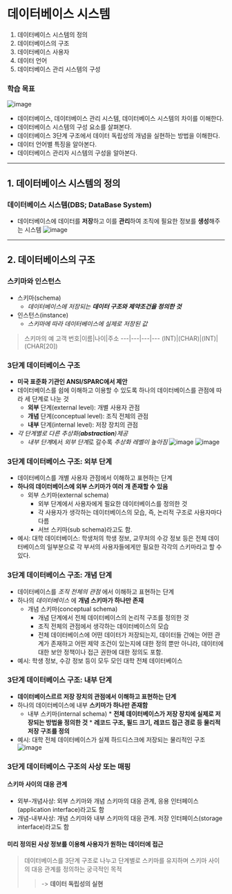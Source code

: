 # 데이터베이스 시스템
1. 데이터베이스 시스템의 정의
2. 데이터베이스의 구조
3. 데이터베이스 사용자
4. 데이터 언어
5. 데이터베이스 관리 시스템의 구성

### 학습 목표
![image](https://github.com/qlkdkd/Database/assets/71871927/97eff9ac-7c43-4597-95af-2817a1d37c4d)
* 데이터베이스, 데이터베이스 관리 시스템, 데이터베이스 시스템의 차이를 이해한다.
* 데이터베이스 시스템의 구성 요소를 살펴본다.
* 데이터베이스 3단계 구조에서 데이터 독립성의 개념을 실현하는 방법을 이해한다.
* 데이터 언어별 특징을 알아본다.
* 데이터베이스 관리자 시스템의 구성을 알아본다.

---

## 1. 데이터베이스 시스템의 정의

### 데이터베이스 시스템(DBS; DataBase System)
* 데이터베이스에 데이터를 **저장**하고 이를 **관리**하여 조직에 필요한 정보를 **생성**해주는 시스템
![image](https://github.com/qlkdkd/Database/assets/71871927/e3b2f32a-1941-48d2-b872-362416f1b05b)

---

## 2. 데이터베이스의 구조

### 스키마와 인스턴스
* 스키마(schema)
  * *데이터베이스에 저장되는 **데이터 구조와 제약조건을 정의한 것***
* 인스턴스(instance)
  * *스키마에 따라 데이터베이스에 실제로 저장된 값*
> 스키마의 예
  고객 번호|이름|나이|주소
  ---|---|---|---
  (INT)|(CHAR)|(INT)|(CHAR[20])
### 3단계 데이터베이스 구조
* **미국 표준화 기관인 ANSI/SPARC에서 제안**
* 데이터베이스를 쉽에 이해하고 이용할 수 있도록 하나의 데이터베이스를 관점에 따라 세 단계로 나눈 것
  * **외부** 단계(external level): 개별 사용자 관점
  * **개념** 단계(conceptual level): 조직 전체의 관점
  * **내부** 단계(internal level): 저장 장치의 관점
* *각 단계별로 다른 추상화(**abstraction**)제공*
  * *내부 단계*에서 *외부 단계*로 갈수록 *추상화 레벨이 높아짐*
![image](https://github.com/qlkdkd/Database/assets/71871927/26d1868b-7346-414a-89b0-49612d10b23e)
![image](https://github.com/qlkdkd/Database/assets/71871927/7f6483c3-251f-4464-b8f4-470891a144c2)

### 3단계 데이터베이스 구조: 외부 단계
* 데이터베이스를 개별 사용자 관점에서 이해하고 표현하는 단계
* **하나의 데이터베이스에 외부 스키마가 여러 개 존재할 수 있음**
    * 외부 스키마(external schema)
        * 외부 단계에서 사용자에게 필요한 데이터베이스를 정의한 것
        * 각 사용자가 생각하는 데이터베이스의 모습, 즉, 논리적 구조로 사용자마다 다름
        * 서브 스키마(sub schema)라고도 함.
* 예시: 대학 데이터베이스: 학생처의 학생 정보, 교무처의 수강 정보 등은 전체 데이터베이스의 일부분으로 각 부서의 사용자들에게만 필요한 각각의 스키마라고 할 수 있다.

### 3단계 데이터베이스 구조: 개념 단계
* 데이터베이스를 *조직 전체의 관점* 에서 이해하고 표현하는 단계
* 하나의 *데이터베이스* 에 **개념 스키마가 하나만 존재**
    * 개념 스키마(conceptual schema)
         * 개념 단계에서 전체 데이터베이스의 논리적 구조를 정의한 것
         * 조직 전체의 관점에서 생각하는 데이터베이스의 모습
         * 전체 데이터베이스에 어떤 데이터가 저장되는지, 데이터들 간에는 어떤 관계가 존재하고 어떤 제약 조건이 있는지에 대한 정의 뿐만 아니라, 데이터에 대한 보안 정책이나 접근 권한에 대한 정의도 포함.
* 예시: 학생 정보, 수강 정보 등이 모두 모인 대학 전체 데이터베이스

### 3단계 데이터베이스 구조: 내부 단계
* **데이터베이스르르 저장 장치의 관점에서 이해하고 표현하는 단계**
* 하나의 데이터베이스에 내부 **스키마가 하나만 존재함**
    * 내부 스키마(internal schema)
          * **전체 데이터베이스가 저장 장치에 실제로 저장되는 방법을 정의한 것**
          * **레코드 구조, 필드 크기, 레코드 접근 경로 등 물리적 저장 구조를 정의**
* 예시: 대학 전체 데이터베이스가 실제 하드디스크에 저장되는 물리적인 구조
 ![image](https://github.com/qlkdkd/Database/assets/71871927/3677f7f1-715f-420c-8b46-8f0078a60037)

### 3단게 데이터베이스 구조의 사상 또는 매핑
#### 스키마 사이의 대응 관계
* 외부-개념사상: 외부 스키마와 개념 스키마의 대응 관계, 응용 인터페이스(application interface)라고도 함
* 개념-내부사상: 개념 스키마와 내부 스키마의 대응 관계. 저장 인터페이스(storage interface)라고도 함
#### 미리 정의된 사상 정보를 이용해 사용자가 원하는 데이터에 접근
> 데이터베이스를 3단계 구조로 나누고 단계별로 스키마를 유지하며 스키마 사이의 대응 관계를 정의하는 궁극적인 목적
>> -> **데이터 독립성의 실현**
